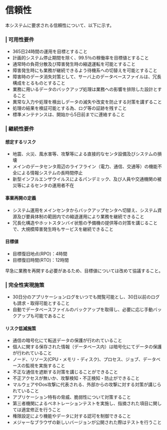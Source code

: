 # 信頼性
本システムに要求される信頼性について、以下に示す。

### | 可用性要件
* 365日24時間の運用を目標とすること
* 計画的システム停止期間を除く、99.5％の稼働率を目標値とすること
* 通常時の負荷分散及び障害発生時の縮退運転を可能とすること
* 障害発生時にも業務が継続できるよう待機系への切替えを可能とすること
* 障害時のデータ消失対策として、サーバ上のデータベースファイルは、冗長構成をとるものとすること
* 業務に用いるデータのバックアップ処理は業務への影響を排除した設計とすること
* 異常な入力や処理を検出しデータの滅失や改変を防止する対策を講ずること
* 処理の結果を検証可能とする為、ログ等の証跡を残すこと
* 標準メンテナンスは、開始から5日前までに連絡すること

### | 継続性要件
#### 想定するリスク* 地震、火災、風水害等、攻撃等による直接的なセンタ設備及びシステムの損壊
* メインのデータセンタ周辺のライフライン（電力、通信、交通等）の機能不全による情報システムの長時間停止
* 新型インフルエンザウイルスによるパンデミック、及び人員や交通機関の被災等によるセンタの運用者不在
#### 事業再開の定義* システム運用をメインセンタからバックアップセンタへ切替え、システム資源及び要員体制の範囲内での縮退運用により業務を継続できること
* 冗長化構造やホットスタンバイ状態の予備機の提供等の対策を講じることで、大規模障害発生時もサービスを継続できること#### 目標値* 目標復旧地点(RPO)：4時間
* 目標復旧時間(RTO)：12時間

早急に業務を再開する必要があるため、目標値については改めて協議すること。

### | 完全性実現施策* 30日分のアプリケーションログをいつでも閲覧可能とし、30日以前のログも請求・取得可能とすること
* 自動でデータベースファイルのバックアップを取得し、必要に応じ手動バックアップも可能であること#### リスク低減施策* 通信の暗号化にて転送データの保護が行われていること
* 個人に関する保存された情報（データベース内）は暗号化にてデータの保護が行われていること
* ノード、リソース(CPU・メモリ・ディスク)、プロセス、ジョブ、データベースの監視を実施すること
* 不正な通信を遮断する対策を講じることができること
* 不正アクセスが無いか、攻撃検知・不正検知・防止ができること
* マルウェアやDos攻撃に代表される、外部からの攻撃に対する対策が講じられていること
* アプリケーション特有の脅威、脆弱性について対策すること
* 第三者機関によるペネトレーションテストを実施し、指摘された項目に関しては適宜修正を行うこと
* 権限設定により機能やデータに対する認可を制御できること
* メジャーなブラウザの新しいバージョンが公開された際はテストを行うこと